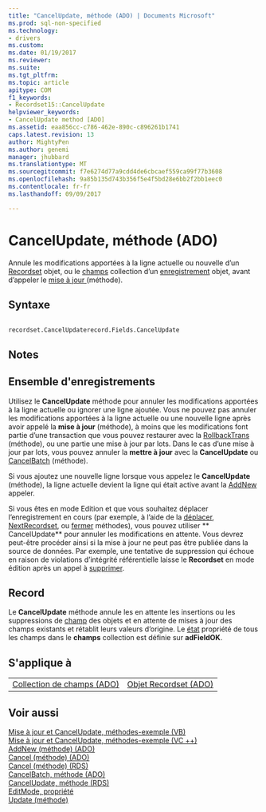 ```yaml
---
title: "CancelUpdate, méthode (ADO) | Documents Microsoft"
ms.prod: sql-non-specified
ms.technology:
- drivers
ms.custom: 
ms.date: 01/19/2017
ms.reviewer: 
ms.suite: 
ms.tgt_pltfrm: 
ms.topic: article
apitype: COM
f1_keywords:
- Recordset15::CancelUpdate
helpviewer_keywords:
- CancelUpdate method [ADO]
ms.assetid: eaa856cc-c786-462e-890c-c896261b1741
caps.latest.revision: 13
author: MightyPen
ms.author: genemi
manager: jhubbard
ms.translationtype: MT
ms.sourcegitcommit: f7e6274d77a9cdd4de6cbcaef559ca99f77b3608
ms.openlocfilehash: 9a85b135d743b356f5e4f5bd28e6bb2f2bb1eec0
ms.contentlocale: fr-fr
ms.lasthandoff: 09/09/2017

---
```

# <a name="cancelupdate-method-ado"></a>CancelUpdate, méthode (ADO)
Annule les modifications apportées à la ligne actuelle ou nouvelle d’un [Recordset](../../../ado/reference/ado-api/recordset-object-ado.md) objet, ou le [champs](../../../ado/reference/ado-api/fields-collection-ado.md) collection d’un [enregistrement](../../../ado/reference/ado-api/record-object-ado.md) objet, avant d’appeler le [mise à jour ](../../../ado/reference/ado-api/update-method.md) (méthode).  
  
## <a name="syntax"></a>Syntaxe  
  
```  
  
recordset.CancelUpdaterecord.Fields.CancelUpdate  
```  
  
## <a name="remarks"></a>Notes  
  
## <a name="recordset"></a>Ensemble d'enregistrements  
 Utilisez le **CancelUpdate** méthode pour annuler les modifications apportées à la ligne actuelle ou ignorer une ligne ajoutée. Vous ne pouvez pas annuler les modifications apportées à la ligne actuelle ou une nouvelle ligne après avoir appelé la **mise à jour** (méthode), à moins que les modifications font partie d’une transaction que vous pouvez restaurer avec la [RollbackTrans](../../../ado/reference/ado-api/begintrans-committrans-and-rollbacktrans-methods-ado.md) (méthode), ou une partie une mise à jour par lots. Dans le cas d’une mise à jour par lots, vous pouvez annuler la **mettre à jour** avec la **CancelUpdate** ou [CancelBatch](../../../ado/reference/ado-api/cancelbatch-method-ado.md) (méthode).  
  
 Si vous ajoutez une nouvelle ligne lorsque vous appelez le **CancelUpdate** (méthode), la ligne actuelle devient la ligne qui était active avant la [AddNew](../../../ado/reference/ado-api/addnew-method-ado.md) appeler.  
  
 Si vous êtes en mode Edition et que vous souhaitez déplacer l’enregistrement en cours (par exemple, à l’aide de la [déplacer](../../../ado/reference/ado-api/move-method-ado.md), [NextRecordset](../../../ado/reference/ado-api/nextrecordset-method-ado.md), ou [fermer](../../../ado/reference/ado-api/close-method-ado.md) méthodes), vous pouvez utiliser ** CancelUpdate** pour annuler les modifications en attente. Vous devrez peut-être procéder ainsi si la mise à jour ne peut pas être publiée dans la source de données. Par exemple, une tentative de suppression qui échoue en raison de violations d’intégrité référentielle laisse le **Recordset** en mode édition après un appel à [supprimer](../../../ado/reference/ado-api/delete-method-ado-recordset.md).  
  
## <a name="record"></a>Record  
 Le **CancelUpdate** méthode annule les en attente les insertions ou les suppressions de [champ](../../../ado/reference/ado-api/field-object.md) des objets et en attente de mises à jour des champs existants et rétablit leurs valeurs d’origine. Le [état](../../../ado/reference/ado-api/status-property-ado-recordset.md) propriété de tous les champs dans le **champs** collection est définie sur **adFieldOK**.  
  
## <a name="applies-to"></a>S'applique à  
  
|||  
|-|-|  
|[Collection de champs (ADO)](../../../ado/reference/ado-api/fields-collection-ado.md)|[Objet Recordset (ADO)](../../../ado/reference/ado-api/recordset-object-ado.md)|  
  
## <a name="see-also"></a>Voir aussi  
 [Mise à jour et CancelUpdate, méthodes-exemple (VB)](../../../ado/reference/ado-api/update-and-cancelupdate-methods-example-vb.md)   
 [Mise à jour et CancelUpdate, méthodes-exemple (VC ++)](../../../ado/reference/ado-api/update-and-cancelupdate-methods-example-vc.md)   
 [AddNew (méthode) (ADO)](../../../ado/reference/ado-api/addnew-method-ado.md)   
 [Cancel (méthode) (ADO)](../../../ado/reference/ado-api/cancel-method-ado.md)   
 [Cancel (méthode) (RDS)](../../../ado/reference/rds-api/cancel-method-rds.md)   
 [CancelBatch, méthode (ADO)](../../../ado/reference/ado-api/cancelbatch-method-ado.md)   
 [CancelUpdate, méthode (RDS)](../../../ado/reference/rds-api/cancelupdate-method-rds.md)   
 [EditMode, propriété](../../../ado/reference/ado-api/editmode-property.md)   
 [Update (méthode)](../../../ado/reference/ado-api/update-method.md)


